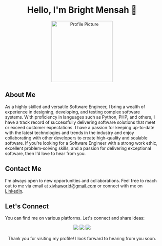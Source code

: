 # <div align="center">Hello, I'm Bright Mensah 👋</div>

<div align="center">
  <img src="https://img.freepik.com/free-photo/programming-background-with-person-working-with-codes-computer_23-2150010127.jpg?w=1060&t=st=1684837508~exp=1684838108~hmac=10f5c052e9a5bed76bcffd913f611d81a344231cc8b4085103c4e54a6eaaed55" alt="Profile Picture" width="200" height="200">
</div>

## About Me

As a highly skilled and versatile Software Engineer, I bring a wealth of experience in designing, developing, and testing complex software systems. With proficiency in languages such as  Python, PHP, and others, I have a track record of successfully delivering software solutions that meet or exceed customer expectations. I have a passion for keeping up-to-date with the latest technologies and trends in the industry and enjoy collaborating with other developers to create high-quality and scalable software. If you're looking for a Software Engineer with a strong work ethic, excellent problem-solving skills, and a passion for delivering exceptional software, then I'd love to hear from you.

<!-- ## Skills

- **Front-end Development:** HTML5, CSS3, JavaScript (ES6+), React.js, Vue.js
- **Back-end Development:** Python, Django, PHP, Laravel
- **Database:** MySQL, PostgreSql
- **UI/UX Design:** Adobe Illustrator, Adobe XD
- **Version Control:** Git, GitHub
- **Deployment:** Heroku, Netlify, Vercel -->


## Contact Me

I'm always open to new opportunities and collaborations. Feel free to reach out to me via email at xivhaworld@gmail.com or connect with me on [LinkedIn](https://www.linkedin.com/in/bright-a-mensah-792a9a1a8/).

## Let's Connect

You can find me on various platforms. Let's connect and share ideas:

<div align="center">
  <a href="https://github.com/brytemenz"><img src="https://img.shields.io/github/followers/your-username?label=Follow%20%40your-username&style=social"></a>
  <a href="https://www.linkedin.com/in/bright-a-mensah-792a9a1a8/"><img src="https://img.shields.io/badge/Connect%20on%20LinkedIn-%230077B5.svg?&style=flat&logo=linkedin&logoColor=white"></a>
  <a href="https://www.your-portfolio-website.com"><img src="https://img.shields.io/badge/Portfolio-Website-%231DA1F2.svg?&style=flat&logo=google-chrome&logoColor=white"></a>
</div>

<br>

<div align="center">Thank you for visiting my profile! I look forward to hearing from you soon.</div>
<!--
**brytemenz/brytemenz** is a ✨ _special_ ✨ repository because its `README.md` (this file) appears on your GitHub profile.

Here are some ideas to get you started:

- 🔭 I’m currently working on ...
- 🌱 I’m currently learning ...
- 👯 I’m looking to collaborate on ...
- 🤔 I’m looking for help with ...
- 💬 Ask me about ...
- 📫 How to reach me: ...
- 😄 Pronouns: ...
- ⚡ Fun fact: ...
-->
